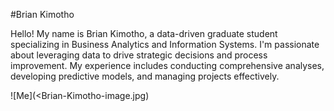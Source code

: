 #Brian Kimotho

Hello! My name is Brian Kimotho, a data-driven graduate student specializing in Business Analytics and Information Systems. I'm passionate about leveraging data to drive strategic decisions and process improvement. My experience includes conducting comprehensive analyses, developing predictive models, and managing projects effectively.

![Me](<Brian-Kimotho-image.jpg)
